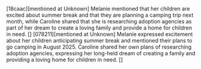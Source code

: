 [18caac][mentioned at Unknown] Melanie mentioned that her children are excited about summer break and that they are planning a camping trip next month, while Caroline shared that she is researching adoption agencies as part of her dream to create a loving family and provide a home for children in need. []
[078211][mentioned at Unknown] Melanie expressed excitement about her children anticipating summer break and mentioned their plans to go camping in August 2025. Caroline shared her own plans of researching adoption agencies, expressing her long-held dream of creating a family and providing a loving home for children in need. []
